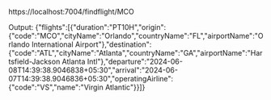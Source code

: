 https://localhost:7004/findflight/MCO

Output: {"flights":[{"duration":"PT10H","origin":{"code":"MCO","cityName":"Orlando","countryName":"FL","airportName":"Orlando International Airport"},"destination":{"code":"ATL","cityName":"Atlanta","countryName":"GA","airportName":"Hartsfield-Jackson Atlanta Intl"},"departure":"2024-06-08T14:39:38.9046838+05:30","arrival":"2024-06-07T14:39:38.9046836+05:30","operatingAirline":{"code":"VS","name":"Virgin Atlantic"}}]}
